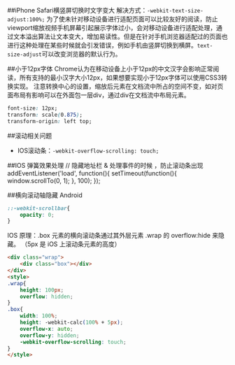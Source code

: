 
##iPhone Safari横竖屏切换时文字变大
解决方式：`-webkit-text-size-adjust:100%;`
为了使未针对移动设备进行适配页面可以比较友好的阅读，防止viewport缩放视频手机屏幕引起展示字体过小，会对移动设备进行适配处理，通过文本溢出算法让文本变大，增加易读性。但是在针对手机浏览器适配过的页面也进行这种处理在某些时候就会引发错误，例如手机由竖屏切换到横屏。`text-size-adjust`可以改变浏览器的默认行为。

##小于12px字体
Chrome认为在移动设备上小于12px的中文汉字会影响正常阅读，所有支持的最小汉字大小12px，如果想要实现小于12px字体可以使用CSS3转换实现。
注意转换中心的设置，缩放后元素在文档流中所占的空间不变，如对页面布局有影响可以在外面包一层div，通过div在文档流中布局元素。
``` CSS
font-size: 12px;
transform: scale(0.875);
transform-origin: left top;
```

##滚动相关问题
+ IOS滚动条：`-webkit-overflow-scrolling: touch;`

##IOS 弹簧效果处理
// 隐藏地址栏  & 处理事件的时候 ，防止滚动条出现
addEventListener('load', function(){ 
        setTimeout(function(){ window.scrollTo(0, 1); }, 100); 
});

##横向滚动轴隐藏
Android
``` CSS
::-webkit-scrollbar{
	opacity: 0;
}
```

IOS
原理：.box 元素的横向滚动条通过其外层元素 .wrap 的 overflow:hide 来隐藏。 （5px 是 iOS 上滚动条元素的高度）
``` HTML
<div class="wrap">
	<div class="box"></div>
</div>
<style>
.wrap{
	height: 100px;
	overflow: hidden;
}
.box{
	width: 100%;
	height: -webkit-calc(100% + 5px);
	overflow-x: auto;
	overflow-y: hidden;
	-webkit-overflow-scrolling: touch;
}
</style>
```